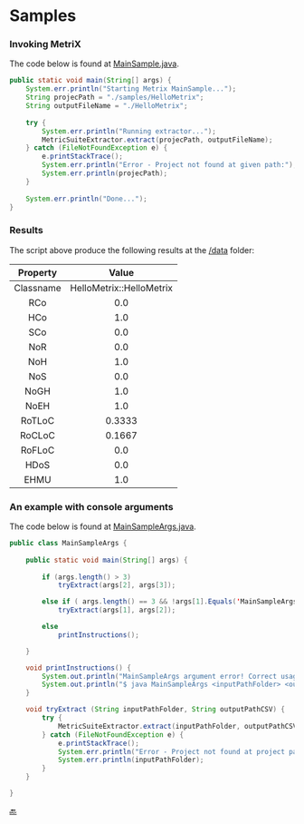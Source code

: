 <h1 name="top">Samples</h1>

### Invoking MetriX
The code below is found at [MainSample.java](MainSample.java).  
```java
public static void main(String[] args) {
	System.err.println("Starting Metrix MainSample...");
	String projecPath = "./samples/HelloMetrix";
	String outputFileName = "./HelloMetrix";
	
	try {
		System.err.println("Running extractor...");
		MetricSuiteExtractor.extract(projecPath, outputFileName);
	} catch (FileNotFoundException e) {
		e.printStackTrace();
		System.err.println("Error - Project not found at given path:");
		System.err.println(projecPath);
	}
	
	System.err.println("Done...");
}
```

### Results
The script above produce the following results at the [<root>/data](../../../../data/) folder:  

| Property  | Value |
| :------: | :-----------: |
| Classname | HelloMetrix::HelloMetrix |
| RCo | 0.0 |
| HCo | 1.0 |
| SCo | 0.0 |
| NoR | 0.0 |
| NoH | 1.0 |
| NoS | 0.0 |
| NoGH | 1.0 |
| NoEH | 1.0 |
| RoTLoC | 0.3333 |
| RoCLoC | 0.1667 |
| RoFLoC | 0.0 |
| HDoS | 0.0 |
| EHMU | 1.0 |


### An example with console arguments
The code below is found at [MainSampleArgs.java](MainSampleArgs.java).  
```java
public class MainSampleArgs {
    
    public static void main(String[] args) {
        
        if (args.length() > 3)
            tryExtract(args[2], args[3]);

        else if ( args.length() == 3 && !args[1].Equals('MainSampleArgs') )
            tryExtract(args[1], args[2]);

        else
            printInstructions();

	}

    void printInstructions() {
        System.out.println("MainSampleArgs argument error! Correct usage:");
        System.out.println("$ java MainSampleArgs <inputPathFolder> <outputPathCSV>");
    }

    void tryExtract (String inputPathFolder, String outputPathCSV) {
        try {
            MetricSuiteExtractor.extract(inputPathFolder, outputPathCSV);
        } catch (FileNotFoundException e) {
            e.printStackTrace();
            System.err.println("Error - Project not found at project path:");
            System.err.println(inputPathFolder);
        }
    }

}
```

<a href="https://github.com/FlavioFS/MetriX/#metrix-home">:back:</a>